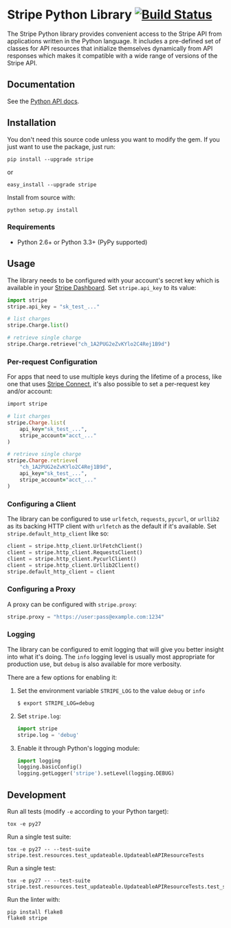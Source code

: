 # Stripe Python Library [![Build Status](https://travis-ci.org/stripe/stripe-python.svg?branch=master)](https://travis-ci.org/stripe/stripe-python)

The Stripe Python library provides convenient access to the Stripe API from
applications written in the Python language. It includes a pre-defined set of
classes for API resources that initialize themselves dynamically from API
responses which makes it compatible with a wide range of versions of the Stripe
API.

## Documentation

See the [Python API docs](https://stripe.com/docs/api/python#intro).

## Installation

You don't need this source code unless you want to modify the gem. If you just
want to use the package, just run:

    pip install --upgrade stripe

or

    easy_install --upgrade stripe

Install from source with:

    python setup.py install

### Requirements

* Python 2.6+ or Python 3.3+ (PyPy supported)

## Usage

The library needs to be configured with your account's secret key which is
available in your [Stripe Dashboard][api-keys]. Set `stripe.api_key` to its
value:

``` python
import stripe
stripe.api_key = "sk_test_..."

# list charges
stripe.Charge.list()

# retrieve single charge
stripe.Charge.retrieve("ch_1A2PUG2eZvKYlo2C4Rej1B9d")
```

### Per-request Configuration

For apps that need to use multiple keys during the lifetime of a process, like
one that uses [Stripe Connect][connect], it's also possible to set a
per-request key and/or account:

``` ruby
import stripe

# list charges
stripe.Charge.list(
    api_key="sk_test_...",
    stripe_account="acct_..."
)

# retrieve single charge
stripe.Charge.retrieve(
    "ch_1A2PUG2eZvKYlo2C4Rej1B9d",
    api_key="sk_test_...",
    stripe_account="acct_..."
)
```

### Configuring a Client

The library can be configured to use `urlfetch`, `requests`, `pycurl`, or
`urllib2` as its backing HTTP client with `urlfetch` as the default if it's
available. Set `stripe.default_http_client` like so:

``` python
client = stripe.http_client.UrlFetchClient()
client = stripe.http_client.RequestsClient()
client = stripe.http_client.PycurlClient()
client = stripe.http_client.Urllib2Client()
stripe.default_http_client = client
```

### Configuring a Proxy

A proxy can be configured with `stripe.proxy`:

``` python
stripe.proxy = "https://user:pass@example.com:1234"
```

### Logging

The library can be configured to emit logging that will give you better insight
into what it's doing. The `info` logging level is usually most appropriate for
production use, but `debug` is also available for more verbosity.

There are a few options for enabling it:

1. Set the environment variable `STRIPE_LOG` to the value `debug` or `info`
   ```
   $ export STRIPE_LOG=debug
   ```

2. Set `stripe.log`:
   ```py
   import stripe
   stripe.log = 'debug'
   ```

3. Enable it through Python's logging module:
   ```py
   import logging
   logging.basicConfig()
   logging.getLogger('stripe').setLevel(logging.DEBUG)
   ```

## Development

Run all tests (modify `-e` according to your Python target):

    tox -e py27

Run a single test suite:

    tox -e py27 -- --test-suite stripe.test.resources.test_updateable.UpdateableAPIResourceTests

Run a single test:

    tox -e py27 -- --test-suite stripe.test.resources.test_updateable.UpdateableAPIResourceTests.test_save

Run the linter with:

    pip install flake8
    flake8 stripe

[api-keys]: https://dashboard.stripe.com/account/apikeys
[connect]: https://stripe.com/connect

<!--
# vim: set tw=79:
-->
